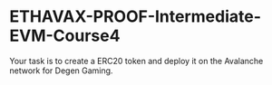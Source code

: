 # ETHAVAX-PROOF-Intermediate-EVM-Course4
Your task is to create a ERC20 token and deploy it on the Avalanche network for Degen Gaming.

